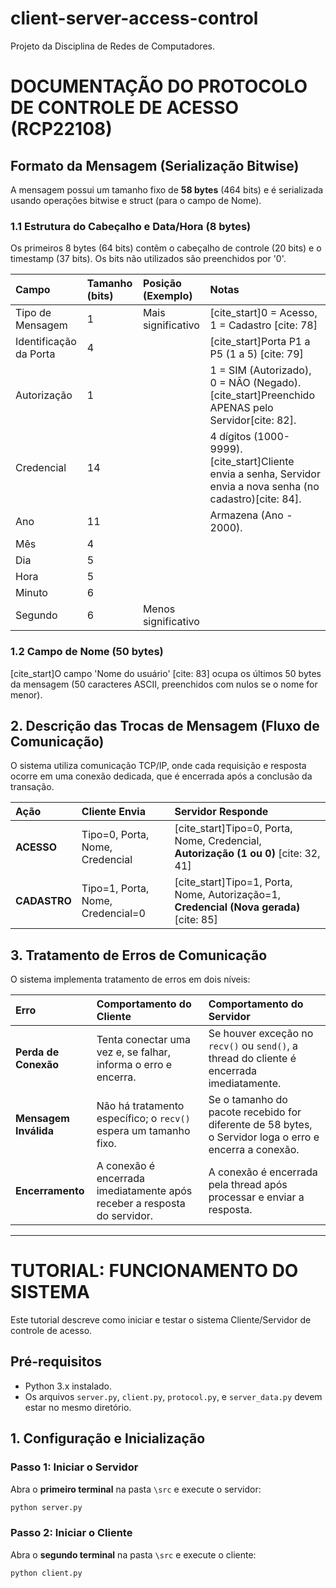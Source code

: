 # client-server-access-control
Projeto da Disciplina de Redes de Computadores.

# DOCUMENTAÇÃO DO PROTOCOLO DE CONTROLE DE ACESSO (RCP22108)

## Formato da Mensagem (Serialização Bitwise)

A mensagem possui um tamanho fixo de **58 bytes** (464 bits) e é serializada usando operações bitwise e struct (para o campo de Nome).

### 1.1 Estrutura do Cabeçalho e Data/Hora (8 bytes)

Os primeiros 8 bytes (64 bits) contêm o cabeçalho de controle (20 bits) e o timestamp (37 bits). Os bits não utilizados são preenchidos por '0'.

| Campo | Tamanho (bits) | Posição (Exemplo) | Notas |
| :--- | :--- | :--- | :--- |
| Tipo de Mensagem | 1 | Mais significativo | [cite_start]0 = Acesso, 1 = Cadastro [cite: 78] |
| Identificação da Porta | 4 | | [cite_start]Porta P1 a P5 (1 a 5) [cite: 79] |
| Autorização | 1 | | 1 = SIM (Autorizado), 0 = NÃO (Negado). [cite_start]Preenchido APENAS pelo Servidor[cite: 82]. |
| Credencial| 14 | | 4 dígitos (1000-9999). [cite_start]Cliente envia a senha, Servidor envia a nova senha (no cadastro)[cite: 84]. |
| Ano | 11 | | Armazena (Ano - 2000). |
| Mês | 4 | | |
| Dia | 5 | | |
| Hora| 5 | | |
| Minuto | 6 | | |
| Segundo | 6 | Menos significativo | |

### 1.2 Campo de Nome (50 bytes)

[cite_start]O campo 'Nome do usuário' [cite: 83] ocupa os últimos 50 bytes da mensagem (50 caracteres ASCII, preenchidos com nulos se o nome for menor).

## 2. Descrição das Trocas de Mensagem (Fluxo de Comunicação)

O sistema utiliza comunicação TCP/IP, onde cada requisição e resposta ocorre em uma conexão dedicada, que é encerrada após a conclusão da transação.

| Ação | Cliente Envia | Servidor Responde |
| :--- | :--- | :--- |
| **ACESSO** | Tipo=0, Porta, Nome, Credencial | [cite_start]Tipo=0, Porta, Nome, Credencial, **Autorização (1 ou 0)** [cite: 32, 41] |
| **CADASTRO** | Tipo=1, Porta, Nome, Credencial=0 | [cite_start]Tipo=1, Porta, Nome, Autorização=1, **Credencial (Nova gerada)** [cite: 85] |

## 3. Tratamento de Erros de Comunicação

O sistema implementa tratamento de erros em dois níveis:

| Erro | Comportamento do Cliente | Comportamento do Servidor |
| :--- | :--- | :--- |
| **Perda de Conexão** | Tenta conectar uma vez e, se falhar, informa o erro e encerra. | Se houver exceção no `recv()` ou `send()`, a thread do cliente é encerrada imediatamente. |
| **Mensagem Inválida** | Não há tratamento específico; o `recv()` espera um tamanho fixo. | Se o tamanho do pacote recebido for diferente de 58 bytes, o Servidor loga o erro e encerra a conexão. |
| **Encerramento** | A conexão é encerrada imediatamente após receber a resposta do servidor. | A conexão é encerrada pela thread após processar e enviar a resposta. |

---

# TUTORIAL: FUNCIONAMENTO DO SISTEMA

Este tutorial descreve como iniciar e testar o sistema Cliente/Servidor de controle de acesso.

## Pré-requisitos
* Python 3.x instalado.
* Os arquivos `server.py`, `client.py`, `protocol.py`, e `server_data.py` devem estar no mesmo diretório.

## 1. Configuração e Inicialização

### Passo 1: Iniciar o Servidor
Abra o **primeiro terminal** na pasta `\src` e execute o servidor:
```bash
python server.py
```
### Passo 2: Iniciar o Cliente
Abra o **segundo terminal** na pasta `\src` e execute o cliente:
```bash
python client.py
```
